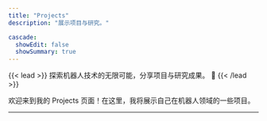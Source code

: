 ```yaml
---
title: "Projects"
description: "展示项目与研究。"

cascade:
  showEdit: false
  showSummary: true
---
```


{{< lead >}}
探索机器人技术的无限可能，分享项目与研究成果。 :rocket:
{{< /lead >}}

欢迎来到我的 Projects 页面！在这里，我将展示自己在机器人领域的一些项目。

---
